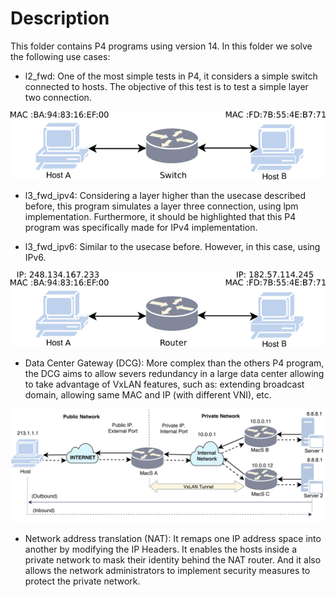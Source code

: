 # Description

This folder contains P4 programs using version 14. In this folder we solve the following use cases:

- l2_fwd: One of the most simple tests in P4, it considers a simple switch connected to hosts. The objective of this test is to test a simple layer two connection.

<p align="center">
  <img src="../images/macsad_l2.png">
</p>

- l3_fwd_ipv4: Considering a layer higher than the usecase described before, this program simulates a layer three connection, using lpm implementation. Furthermore, it should be highlighted that this P4 program was specifically made for IPv4 implementation.

- l3_fwd_ipv6: Similar to the usecase before. However, in this case, using IPv6.

<p align="center">
  <img src="../images/macsad_ipv4.png">
</p>

- Data Center Gateway (DCG): More complex than the others P4 program, the DCG aims to allow severs redundancy in a large data center allowing to take advantage of VxLAN features, such as: extending broadcast domain, allowing same MAC and IP (with different VNI), etc.

<p align="center">
  <img src="../images/macsad_dcg.png">
</p>

- Network address translation (NAT): It remaps one IP address space into another by modifying the IP Headers. It enables the hosts inside a private network to mask their identity behind the NAT router. And it also allows the network administrators to implement security measures to protect the private network.